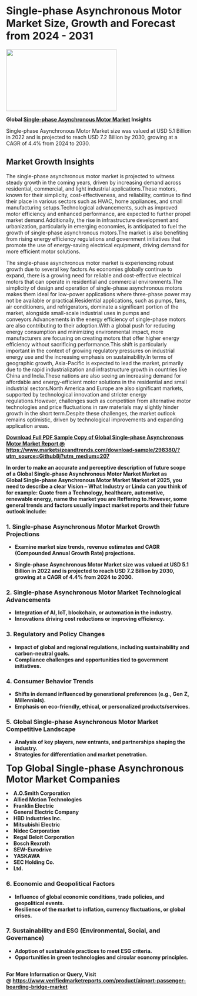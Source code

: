 <H1>Single-phase Asynchronous Motor Market Size, Growth and Forecast from 2024 - 2031</H1><img class="aligncenter size-medium wp-image-584254" src="https://thirdeyenews.in/wp-content/uploads/2024/09/Global-Market-Research-300x168.jpeg" alt="" width="300" height="168" /><p><strong>Global&nbsp;<a href="https://www.marketsizeandtrends.com/download-sample/298380/?utm_source=Github8j?utm_medium=207">Single-phase Asynchronous Motor Market</a> Insights</strong></p><p>Single-phase Asynchronous Motor Market size was valued at USD 5.1 Billion in 2022 and is projected to reach USD 7.2 Billion by 2030, growing at a CAGR of 4.4% from 2024 to 2030.</p><p><h2>Market Growth Insights</h2> <p>The single-phase asynchronous motor market is projected to witness steady growth in the coming years, driven by increasing demand across residential, commercial, and light industrial applications.These motors, known for their simplicity, cost-effectiveness, and reliability, continue to find their place in various sectors such as HVAC, home appliances, and small manufacturing setups.Technological advancements, such as improved motor efficiency and enhanced performance, are expected to further propel market demand.Additionally, the rise in infrastructure development and urbanization, particularly in emerging economies, is anticipated to fuel the growth of single-phase asynchronous motors.The market is also benefiting from rising energy efficiency regulations and government initiatives that promote the use of energy-saving electrical equipment, driving demand for more efficient motor solutions.</p> <p><strong><a href="#"></a></strong></p> <p>The single-phase asynchronous motor market is experiencing robust growth due to several key factors.As economies globally continue to expand, there is a growing need for reliable and cost-effective electrical motors that can operate in residential and commercial environments.The simplicity of design and operation of single-phase asynchronous motors makes them ideal for low-power applications where three-phase power may not be available or practical.Residential applications, such as pumps, fans, air conditioners, and refrigerators, dominate a significant portion of the market, alongside small-scale industrial uses in pumps and conveyors.Advancements in the energy efficiency of single-phase motors are also contributing to their adoption.With a global push for reducing energy consumption and minimizing environmental impact, more manufacturers are focusing on creating motors that offer higher energy efficiency without sacrificing performance.This shift is particularly important in the context of growing regulatory pressures on industrial energy use and the increasing emphasis on sustainability.In terms of geographic growth, Asia-Pacific is expected to lead the market, primarily due to the rapid industrialization and infrastructure growth in countries like China and India.These nations are also seeing an increasing demand for affordable and energy-efficient motor solutions in the residential and small industrial sectors.North America and Europe are also significant markets, supported by technological innovation and stricter energy regulations.However, challenges such as competition from alternative motor technologies and price fluctuations in raw materials may slightly hinder growth in the short term.Despite these challenges, the market outlook remains optimistic, driven by technological improvements and expanding application areas.</p> <p><strong><a href="#"></p><p><span class=""><strong>Download Full PDF Sample Copy of Global Single-phase Asynchronous Motor Market Report</strong> @ <a href="https://www.marketsizeandtrends.com/download-sample/298380/?utm_source=Github8j?utm_medium=207" target="_blank">https://www.marketsizeandtrends.com/download-sample/298380/?utm_source=Github8j?utm_medium=207</a></span></p><p>In order to make an accurate and perceptive description of future scope of a Global&nbsp;Single-phase Asynchronous Motor Market Market as Global&nbsp;Single-phase Asynchronous Motor Market Market of 2025, you need to describe a clear Vision &ndash; What Industry or Linda can you think of for example: Quote from a Technology, healthcare, automotive, renewable energy, name the market you are Reffering to.However, some general trends and factors usually impact market reports and their future outlook include:</p><h3>1.&nbsp;<strong>Single-phase Asynchronous Motor Market Growth Projections</strong></h3><ul><li>Examine market size trends, revenue estimates and CAGR (Compounded Annual Growth Rate) projections.</li><li><p>Single-phase Asynchronous Motor Market size was valued at USD 5.1 Billion in 2022 and is projected to reach USD 7.2 Billion by 2030, growing at a CAGR of 4.4% from 2024 to 2030.</p></li></ul><h3>2.&nbsp;<strong>Single-phase Asynchronous Motor Market Technological Advancements</strong></h3><ul><li>Integration of AI, IoT, blockchain, or automation in the industry.</li><li>Innovations driving cost reductions or improving efficiency.</li></ul><h3>3.&nbsp;<strong>Regulatory and Policy Changes</strong></h3><ul><li>Impact of global and regional regulations, including sustainability and carbon-neutral goals.</li><li>Compliance challenges and opportunities tied to government initiatives.</li></ul><h3>4.&nbsp;<strong>Consumer Behavior Trends</strong></h3><ul><li>Shifts in demand influenced by generational preferences (e.g., Gen Z, Millennials).</li><li>Emphasis on eco-friendly, ethical, or personalized products/services.</li></ul><h3>5.&nbsp;<strong>Global Single-phase Asynchronous Motor Market Competitive Landscape</strong></h3><ul><li>Analysis of key players, new entrants, and partnerships shaping the industry.</li><li>Strategies for differentiation and market penetration.</li></ul><p data-pm-slice="1 1 []"><span style="color: inherit; font-family: inherit; font-size: 25px;">Top Global Single-phase Asynchronous Motor Market Companies</span></p><div class="" data-test-id=""><p><li>A.O.Smith Corporation</li><li> Allied Motion Technologies</li><li> Franklin Electric</li><li> General Electric Company</li><li> HBD Industries Inc.</li><li> Mitsubishi Electric</li><li> Nidec Corporation</li><li> Regal Beloit Corporation</li><li> Bosch Rexroth</li><li> SEW-Eurodrive</li><li> YASKAWA</li><li> SEC Holding Co.</li><li> Ltd.</li></p></div><h3>6.&nbsp;<strong>Economic and Geopolitical Factors</strong></h3><ul><li>Influence of global economic conditions, trade policies, and geopolitical events.</li><li>Resilience of the market to inflation, currency fluctuations, or global crises.</li></ul><h3>7.&nbsp;<strong>Sustainability and ESG (Environmental, Social, and Governance)</strong></h3><ul><li>Adoption of sustainable practices to meet ESG criteria.</li><li>Opportunities in green technologies and circular economy principles.</li></ul><h2><strong style="font-size: 14px;">For More Information or Query, Visit @&nbsp;</strong><a style="background-color: #ffffff; font-size: 14px;" href="https://www.marketsizeandtrends.com/report/single-phase-asynchronous-motor-market/" target="_blank">https://www.verifiedmarketreports.com/product/airport-passenger-boarding-bridge-market</a></h2>